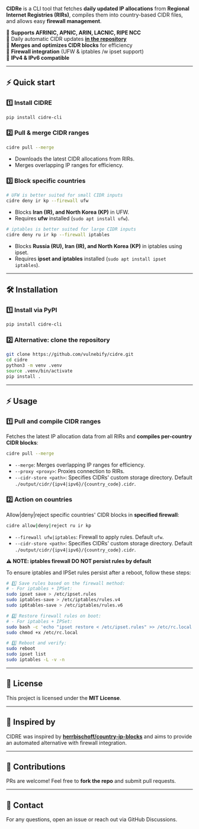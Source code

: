 **CIDRe** is a CLI tool that fetches **daily updated IP allocations** from **Regional Internet Registries (RIRs)**, compiles them into country-based CIDR files, and allows easy **firewall management**.

🔹 **Supports AFRINIC, APNIC, ARIN, LACNIC, RIPE NCC**    
🔹 Daily automatic CIDR updates **[in the repository](https://github.com/vulnebify/cidre/blob/main/output/cidr)**    
🔹 **Merges and optimizes CIDR blocks** for efficiency     
🔹 **Firewall integration** (UFW & iptables /w ipset support)   
🔹 **IPv4 & IPv6 compatible**     

---

## ⚡ Quick start

### **1️⃣ Install CIDRE**

```bash
pip install cidre-cli
```

### **2️⃣ Pull & merge CIDR ranges**

```bash
cidre pull --merge
```

- Downloads the latest CIDR allocations from RIRs.
- Merges overlapping IP ranges for efficiency.

### **3️⃣ Block specific countries**

```bash
# UFW is better suited for small CIDR inputs
cidre deny ir kp --firewall ufw
```

- Blocks **Iran (IR), and North Korea (KP)** in UFW.
- Requires **ufw** installed (`sudo apt install ufw`).


```bash
# iptables is better suited for large CIDR inputs
cidre deny ru ir kp --firewall iptables
```

- Blocks **Russia (RU), Iran (IR), and North Korea (KP)** in iptables using ipset.
- Requires **ipset and iptables** installed (`sudo apt install ipset iptables`).

---

## 🛠️ Installation

### **1️⃣ Install via PyPI**

```bash
pip install cidre-cli
```

### **2️⃣ Alternative: clone the repository**

```bash
git clone https://github.com/vulnebify/cidre.git
cd cidre
python3 -m venv .venv
source .venv/bin/activate
pip install .
```

---

## ⚡ Usage

### **1️⃣ Pull and compile CIDR ranges**

Fetches the latest IP allocation data from all RIRs and **compiles per-country CIDR blocks**:

```bash
cidre pull --merge
```

- `--merge`: Merges overlapping IP ranges for efficiency.
- `--proxy <proxy>`: Proxies connection to RIRs.
- `--cidr-store <path>`: Specifies CIDRs' custom storage directory. Default `./output/cidr/{ipv4|ipv6}/{country_code}.cidr`.

### **2️⃣ Action on countries**

Allow|deny|reject specific countries' CIDR blocks in **specified firewall**:

```bash
cidre allow|deny|reject ru ir kp
```

- `--firewall ufw|iptables`: Firewall to apply rules. Default `ufw`.
- `--cidr-store <path>`: Specifies CIDRs' custom storage directory. Default `./output/cidr/{ipv4|ipv6}/{country_code}.cidr`.

**⚠️ NOTE: iptables firewall DO NOT persist rules by default**

To ensure iptables and IPSet rules persist after a reboot, follow these steps:

```bash
# 1️⃣ Save rules based on the firewall method:
# - For iptables + IPSet:
sudo ipset save > /etc/ipset.rules
sudo iptables-save > /etc/iptables/rules.v4
sudo ip6tables-save > /etc/iptables/rules.v6

# 2️⃣ Restore firewall rules on boot:
# - For iptables + IPSet:
sudo bash -c 'echo "ipset restore < /etc/ipset.rules" >> /etc/rc.local'
sudo chmod +x /etc/rc.local

# 3️⃣ Reboot and verify:
sudo reboot
sudo ipset list
sudo iptables -L -v -n
```


---

## 📄 License

This project is licensed under the **MIT License**.

---

## 🙌 Inspired by

CIDRE was inspired by **[herrbischoff/country-ip-blocks](https://github.com/herrbischoff/country-ip-blocks)** and aims to provide an automated alternative with firewall integration.

---

## 🤝 Contributions

PRs are welcome! Feel free to **fork the repo** and submit pull requests.

---

## 📧 Contact

For any questions, open an issue or reach out via GitHub Discussions.

